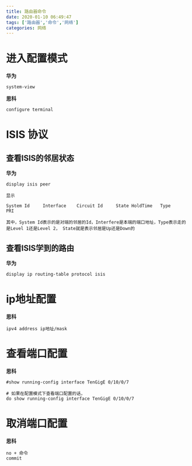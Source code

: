 ```yaml
---
title: 路由器命令
date: 2020-01-10 06:49:47
tags: ['路由器','命令','网络']
categories: 网络
---
```


# 进入配置模式

**华为**
```
system-view
```

**思科**
```
configure terminal
```

# ISIS 协议

## 查看ISIS的邻居状态

**华为**
```
display isis peer

显示

System Id     Interface    Circuit Id     State HoldTime   Type     PRI

其中，System Id表示的是对端的邻居的Id，Interfere是本端的端口地址，Type表示走的是Level 1还是Level 2， State就是表示邻居是Up还是Down的
```

## 查看ISIS学到的路由

**华为**
```
display ip routing-table protocol isis
```

# ip地址配置


**思科**
```
ipv4 address ip地址/mask
```

# 查看端口配置

**思科**
```
#show running-config interface TenGigE 0/10/0/7

# 如果在配置模式下查看端口配置的话，
do show running-config interface TenGigE 0/10/0/7
```
# 取消端口配置

**思科**
```
no + 命令
commit
```


